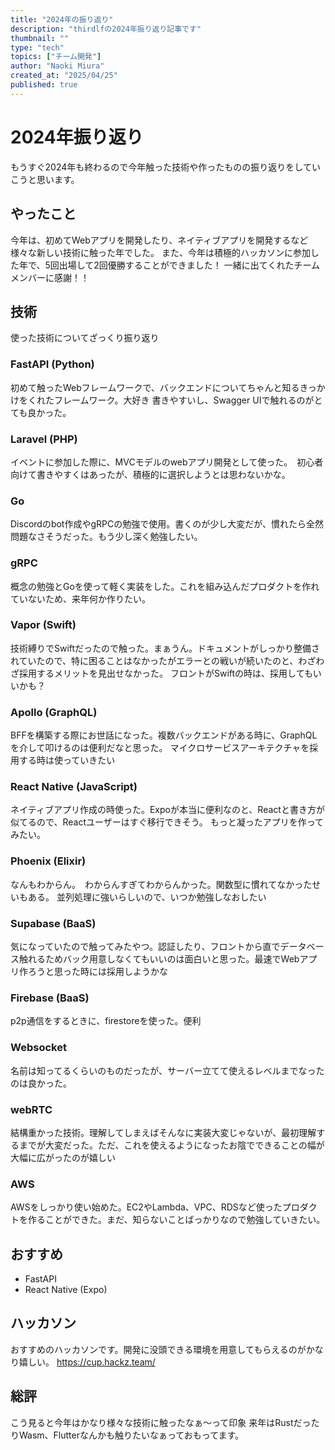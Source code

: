 ```yaml
---
title: "2024年の振り返り"
description: "thirdlfの2024年振り返り記事です"
thumbnail: ""
type: "tech"
topics: ["チーム開発"]
author: "Naoki Miura"
created_at: "2025/04/25"
published: true
---
```


# 2024年振り返り
もうすぐ2024年も終わるので今年触った技術や作ったものの振り返りをしていこうと思います。

## やったこと
今年は、初めてWebアプリを開発したり、ネイティブアプリを開発するなど様々な新しい技術に触った年でした。
また、今年は積極的ハッカソンに参加した年で、5回出場して2回優勝することができました！
一緒に出てくれたチームメンバーに感謝！！

## 技術
使った技術についてざっくり振り返り

### FastAPI (Python)
初めて触ったWebフレームワークで、バックエンドについてちゃんと知るきっかけをくれたフレームワーク。大好き
書きやすいし、Swagger UIで触れるのがとても良かった。

### Laravel (PHP)
イベントに参加した際に、MVCモデルのwebアプリ開発として使った。　初心者向けて書きやすくはあったが、積極的に選択しようとは思わないかな。

### Go
Discordのbot作成やgRPCの勉強で使用。書くのが少し大変だが、慣れたら全然問題なさそうだった。もう少し深く勉強したい。

### gRPC
概念の勉強とGoを使って軽く実装をした。これを組み込んだプロダクトを作れていないため、来年何か作りたい。

### Vapor (Swift)
技術縛りでSwiftだったので触った。まぁうん。ドキュメントがしっかり整備されていたので、特に困ることはなかったがエラーとの戦いが続いたのと、わざわざ採用するメリットを見出せなかった。
フロントがSwiftの時は、採用してもいいかも？

### Apollo (GraphQL)
BFFを構築する際にお世話になった。複数バックエンドがある時に、GraphQLを介して叩けるのは便利だなと思った。
マイクロサービスアーキテクチャを採用する時は使っていきたい

### React Native (JavaScript)
ネイティブアプリ作成の時使った。Expoが本当に便利なのと、Reactと書き方が似てるので、Reactユーザーはすぐ移行できそう。
もっと凝ったアプリを作ってみたい。

### Phoenix (Elixir)
なんもわからん。　わからんすぎてわからんかった。関数型に慣れてなかったせいもある。
並列処理に強いらしいので、いつか勉強しなおしたい

### Supabase (BaaS)
気になっていたので触ってみたやつ。認証したり、フロントから直でデータベース触れるためバック用意しなくてもいいのは面白いと思った。最速でWebアプリ作ろうと思った時には採用しようかな

### Firebase (BaaS)
p2p通信をするときに、firestoreを使った。便利

### Websocket
名前は知ってるくらいのものだったが、サーバー立てて使えるレベルまでなったのは良かった。

### webRTC
結構重かった技術。理解してしまえばそんなに実装大変じゃないが、最初理解するまでが大変だった。ただ、これを使えるようになったお陰でできることの幅が大幅に広がったのが嬉しい

### AWS 
AWSをしっかり使い始めた。EC2やLambda、VPC、RDSなど使ったプロダクトを作ることができた。まだ、知らないことばっかりなので勉強していきたい。

## おすすめ
- FastAPI
- React Native (Expo)

## ハッカソン
おすすめのハッカソンです。開発に没頭できる環境を用意してもらえるのがかなり嬉しい。
https://cup.hackz.team/

## 総評
こう見ると今年はかなり様々な技術に触ったなぁ〜って印象
来年はRustだったりWasm、Flutterなんかも触りたいなぁっておもってます。
